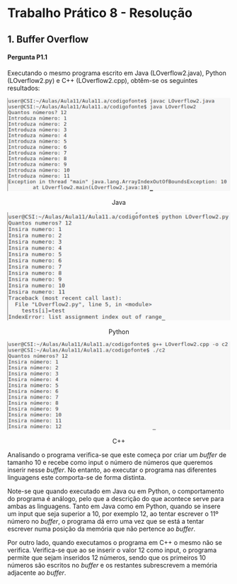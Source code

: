 # Trabalho Prático 8 - Resolução

## 1. Buffer Overflow

#### Pergunta P1.1

Executando o mesmo programa escrito em Java (LOverflow2.java), Python (LOverflow2.py) e C++ (LOverflow2.cpp), obtêm-se os seguintes resultados:

![Java](https://github.com/uminho-miei-engseg-18-19/Grupo1/blob/master/TP8/P1_1/javaP1.png)

<p align="center">
  Java
</p>

![Python](https://github.com/uminho-miei-engseg-18-19/Grupo1/blob/master/TP8/P1_1/pythonP1.png)

<p align="center">
  Python
</p>


![C++](https://github.com/uminho-miei-engseg-18-19/Grupo1/blob/master/TP8/P1_1/cP1.png)

<p align="center">
  C++
</p>

Analisando o programa verifica-se que este começa por criar um *buffer* de tamanho 10 e recebe como input o número de números que queremos inserir nesse *buffer*. No entanto, ao executar o programa nas diferentes linguagens este comporta-se de forma distinta.

Note-se que quando executado em Java ou em Python, o comportamento do programa é análogo, pelo que a descrição do que acontece serve para ambas as linguagens. Tanto em Java como em Python, quando se insere um input que seja superior a 10, por exemplo 12, ao tentar escrever o 11º número no *buffer*, o programa dá erro uma vez que se está a tentar escrever numa posição da memória que não pertence ao *buffer*.

Por outro lado, quando executamos o programa em C++ o mesmo não se verifica. Verifica-se que ao se inserir o valor 12 como input, o programa permite que sejam inseridos 12 números, sendo que os primeiros 10 números são escritos no *buffer* e os restantes subrescrevem a memória adjacente ao *buffer*.

